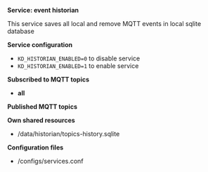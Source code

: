 **Service: event historian**

This service saves all local and remove MQTT events in local sqlite database 

**Service configuration**

* `KD_HISTORIAN_ENABLED=0` to disable service 
* `KD_HISTORIAN_ENABLED=1` to enable service

**Subscribed to MQTT topics**

* **all**  

**Published MQTT topics**

**Own shared resources**

* /data/historian/topics-history.sqlite   

**Configuration files**

* /configs/services.conf

